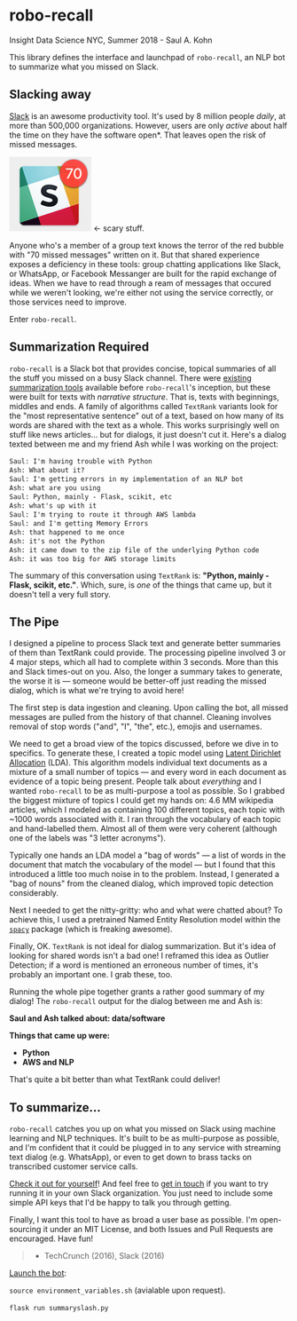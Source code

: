 # robo-recall

Insight Data Science NYC, Summer 2018 - Saul A. Kohn

This library defines the interface and launchpad of `robo-recall`, an NLP bot to summarize what you missed on Slack.

## Slacking away

[Slack](https://www.slack.com) is an awesome productivity tool. It's used by 8 million people _daily_, at more than 500,000 organizations. However, users are only _active_ about half the time on they have the software open*. That leaves open the risk of missed messages.

![blah](slack-message.png) <- scary stuff.

Anyone who's a member of a group text knows the terror of the red bubble with "70 missed messages" written on it. But that shared experience exposes a deficiency in these tools: group chatting applications like Slack, or WhatsApp, or Facebook Messanger are built for the rapid exchange of ideas. When we have to read through a ream of messages that occured while we weren't looking, we're either not using the service correctly, or those services need to improve. 

Enter `robo-recall`.

## Summarization Required

`robo-recall` is a Slack bot that provides concise, topical summaries of all the stuff you missed on a busy Slack channel. There were [existing](http://autotldr.io/) [summarization tools](https://radimrehurek.com/gensim/summarization/summariser.html) available before `robo-recall`'s inception, but these were built for texts with _narrative structure_. That is, texts with beginnings, middles and ends. A family of algorithms called `TextRank` variants look for the "most representative sentence" out of a text, based on how many of its words are shared with the text as a whole. This works surprisingly well on stuff like news articles… but for dialogs, it just doesn't cut it. Here's a dialog texted between me and my friend Ash while I was working on the project:

```
Saul: I'm having trouble with Python
Ash: What about it?
Saul: I'm getting errors in my implementation of an NLP bot
Ash: what are you using
Saul: Python, mainly - Flask, scikit, etc
Ash: what's up with it
Saul: I'm trying to route it through AWS lambda
Saul: and I'm getting Memory Errors
Ash: that happened to me once
Ash: it's not the Python
Ash: it came down to the zip file of the underlying Python code
Ash: it was too big for AWS storage limits
```

The summary of this conversation using `TextRank` is: **"Python, mainly - Flask, scikit, etc."**. Which, sure, is _one_ of the things that came up, but it doesn't tell a very full story.

## The Pipe

I designed a pipeline to process Slack text and generate better summaries of them than TextRank could provide. The processing pipeline involved 3 or 4 major steps, which all had to complete within 3 seconds. More than this and Slack times-out on you. Also, the longer a summary takes to generate, the worse it is — someone would be better-off just reading the missed dialog, which is what we're trying to avoid here!

The first step is data ingestion and cleaning. Upon calling the bot, all missed messages are pulled from the history of that channel. Cleaning involves removal of stop words ("and", "I", "the", etc.), emojis and usernames.

We need to get a broad view of the topics discussed, before we dive in to specifics. To generate these, I created a topic model using [Latent Dirichlet Allocation](https://en.wikipedia.org/wiki/Latent_Dirichlet_allocation) (LDA). This algorithm models individual text documents as a mixture of a small number of topics — and every word in each document as evidence of a topic being present. People talk about _everything_ and I wanted `robo-recall` to be as multi-purpose a tool as possible. So I grabbed the biggest mixture of topics I could get my hands on: 4.6 MM wikipedia articles, which I modeled as containing 100 different topics, each topic with ~1000 words associated with it. I ran through the vocabulary of each topic and hand-labelled them. Almost all of them were very coherent (although one of the labels was "3 letter acronyms"). 

Typically one hands an LDA model a "bag of words" — a list of words in the document that match the vocabulary of the model — but I found that this introduced a little too much noise in to the problem. Instead, I generated a "bag of nouns" from the cleaned dialog, which improved topic detection considerably. 

Next I needed to get the nitty-gritty: who and what were chatted about? To achieve this, I used a pretrained Named Entity Resolution model within the [`spacy`](https://spacy.io/usage/linguistic-features#section-named-entities) package (which is freaking awesome). 

Finally, OK. `TextRank` is not ideal for dialog summarization. But it's idea of looking for shared words isn't a bad one! I reframed this idea as Outlier Detection; if a word is mentioned an erroneous number of times, it's probably an important one. I grab these, too.

Running the whole pipe together grants a rather good summary of my dialog! The `robo-recall` output for the dialog between me and Ash is:

**Saul and Ash talked about: data/software**

**Things that came up were:**

- **Python**
- **AWS and NLP**

That's quite a bit better than what TextRank could deliver!

## To summarize...

`robo-recall` catches you up on what you missed on Slack using machine learning and NLP techniques. It's built to be as multi-purpose as possible, and I'm confident that it could be plugged in to any service with streaming text dialog (e.g. WhatsApp), or even to get down to brass tacks on transcribed customer service calls.

[Check it out for yourself](https://github.com/SaulAryehKohn/rebo-recall)! And feel free to [get in touch](mailto:saul.aryeh.kohn@gmail.com) if you want to try running it in your own Slack organization. You just need to include some simple API keys that I'd be happy to talk you through getting.

Finally, I want this tool to have as broad a user base as possible. I'm open-sourcing it under an MIT License, and both Issues and Pull Requests are encouraged. Have fun!



> * TechCrunch (2016), Slack (2016)



<u>Launch the bot</u>:

`source environment_variables.sh` (avialable upon request).

`flask run summaryslash.py`
